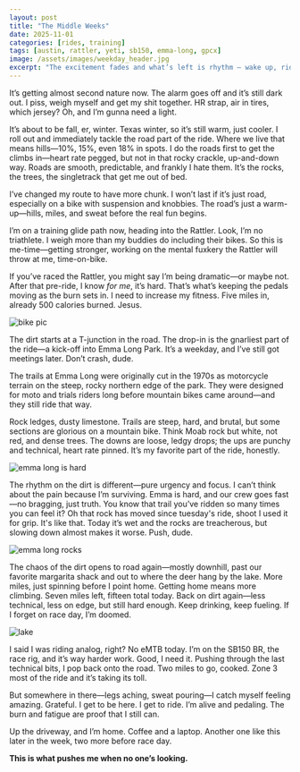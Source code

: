 ```yaml
---
layout: post
title: "The Middle Weeks"
date: 2025-11-01
categories: [rides, training]
tags: [austin, rattler, yeti, sb150, emma-long, gpcx]
image: /assets/images/weekday_header.jpg
excerpt: "The excitement fades and what’s left is rhythm — wake up, ride, repeat. Somewhere in the middle weeks, the real work happens."
---
```


It’s getting almost second nature now. The alarm goes off and it’s still dark out. I piss, weigh myself and get my shit together. HR strap, air in tires, which jersey? Oh, and I’m gunna need a light.

It’s about to be fall, er, winter. Texas winter, so it’s still warm, just cooler. I roll out and immediately tackle the road part of the ride. Where we live that means hills—10%, 15%, even 18% in spots. I do the roads first to get the climbs in—heart rate pegged, but not in that rocky crackle, up-and-down way. Roads are smooth, predictable, and frankly I hate them. It’s the rocks, the trees, the singletrack that get me out of bed.  

I’ve changed my route to have more chunk. I won’t last if it’s just road, especially on a bike with suspension and knobbies. The road’s just a warm-up—hills, miles, and sweat before the real fun begins.  

I’m on a training glide path now, heading into the Rattler. Look, I’m no triathlete. I weigh more than my buddies do including their bikes. So this is me-time—getting stronger, working on the mental fuxkery the Rattler will throw at me, time-on-bike.

If you’ve raced the Rattler, you might say I’m being dramatic—or maybe not. After that pre-ride, I know *for me*, it’s hard. That’s what’s keeping the pedals moving as the burn sets in. I need to increase my fitness. Five miles in, already 500 calories burned. Jesus.

![bike pic](/assets/images/weekday_chunk.jpg)

The dirt starts at a T-junction in the road. The drop-in is the gnarliest part of the ride—a kick-off into Emma Long Park. It’s a weekday, and I’ve still got meetings later. Don’t crash, dude.  

The trails at Emma Long were originally cut in the 1970s as motorcycle terrain on the steep, rocky northern edge of the park. They were designed for moto and trials riders long before mountain bikes came around—and they still ride that way.  

Rock ledges, dusty limestone. Trails are steep, hard, and brutal, but some sections are glorious on a mountain bike. Think Moab rock but white, not red, and dense trees. The downs are loose, ledgy drops; the ups are punchy and technical, heart rate pinned. It’s my favorite part of the ride, honestly.  

![emma long is hard](/assets/images/weekday_chunk1.jpg)

The rhythm on the dirt is different—pure urgency and focus. I can’t think about the pain because I’m surviving. Emma is hard, and our crew goes fast—no bragging, just truth. You know that trail you’ve ridden so many times you can feel it? Oh that rock has moved since tuesday's ride, shoot I used it for grip. It's like that. Today it’s wet and the rocks are treacherous, but slowing down almost makes it worse. Push, dude.

![emma long rocks](/assets/images/weekday_chunk2.jpg)

The chaos of the dirt opens to road again—mostly downhill, past our favorite margarita shack and out to where the deer hang by the lake. More miles, just spinning before I point home. Getting home means more climbing. Seven miles left, fifteen total today. Back on dirt again—less technical, less on edge, but still hard enough. Keep drinking, keep fueling. If I forget on race day, I’m doomed.  

![lake](/assets/images/weekday_lake.jpg)

I said I was riding analog, right? No eMTB today. I’m on the SB150 BR, the race rig, and it’s way harder work. Good, I need it. Pushing through the last technical bits, I pop back onto the road. Two miles to go, cooked. Zone 3 most of the ride and it’s taking its toll.  

But somewhere in there—legs aching, sweat pouring—I catch myself feeling amazing. Grateful. I get to be here. I get to ride. I’m alive and pedaling. The burn and fatigue are proof that I still can.  

Up the driveway, and I’m home. Coffee and a laptop. Another one like this later in the week, two more before race day.  

**This is what pushes me when no one’s looking.**
